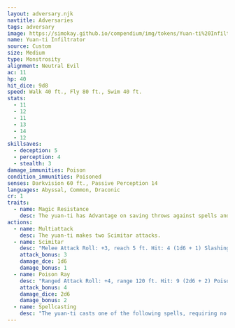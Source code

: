 ```yaml
---
layout: adversary.njk
navtitle: Adversaries
tags: adversary
image: https://simokay.github.io/compendium/img/tokens/Yuan-ti%20Infiltrator.webp
name: Yuan-ti Infiltrator
source: Custom
size: Medium
type: Monstrosity
alignment: Neutral Evil
ac: 11
hp: 40
hit_dice: 9d8
speed: Walk 40 ft., Fly 80 ft., Swim 40 ft.
stats:
  - 11
  - 12
  - 11
  - 13
  - 14
  - 12
skillsaves:
  - deception: 5
  - perception: 4
  - stealth: 3
damage_immunities: Poison
condition_immunities: Poisoned
senses: Darkvision 60 ft., Passive Perception 14
languages: Abyssal, Common, Draconic
cr: 1
traits:
  - name: Magic Resistance
    desc: The yuan-ti has Advantage on saving throws against spells and other magical effects.
actions:
  - name: Multiattack
    desc: The yuan-ti makes two Scimitar attacks.
  - name: Scimitar
    desc: "Melee Attack Roll: +3, reach 5 ft. Hit: 4 (1d6 + 1) Slashing damage."
    attack_bonus: 3
    damage_dce: 1d6
    damage_bonus: 1
  - name: Poison Ray
    desc: "Ranged Attack Roll: +4, range 120 ft. Hit: 9 (2d6 + 2) Poison damage."
    attack_bonus: 4
    damage_dice: 2d6
    damage_bonus: 2
  - name: Spellcasting
    desc: "The yuan-ti casts one of the following spells, requiring no Material components and using Wisdom as the spellcasting ability (spell save DC 12):\nAt will: Animal Friendship (snakes only)\n2/day: Suggestion"
---
```



